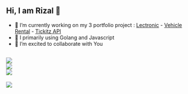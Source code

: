 ## Hi, I am Rizal 👋

- 🔭 I’m currently working on my 3 portfolio project : [Lectronic](https://github.com/wafellofazztrack) - [Vehicle Rental](https://github.com/rfauzi44/vehicle-rental-api) - [Tickitz API](https://github.com/rfauzi44/tickitz-api)
- 🌱 I primarily using Golang and Javascript
- 👯 I’m excited to collaborate with You

##
![](https://github-readme-stats.vercel.app/api?username=rfauzi44&theme=default&hide_border=false&include_all_commits=false&count_private=false)<br/>
![](https://github-readme-streak-stats.herokuapp.com/?user=rfauzi44&theme=default&hide_border=false)<br/>
![](https://github-readme-stats.vercel.app/api/top-langs/?username=rfauzi44&theme=default&hide_border=false&include_all_commits=false&count_private=false&layout=compact)
---
[![](https://visitcount.itsvg.in/api?id=rfauzi44&label=Profile%20Views&pretty=false)](https://visitcount.itsvg.in)
